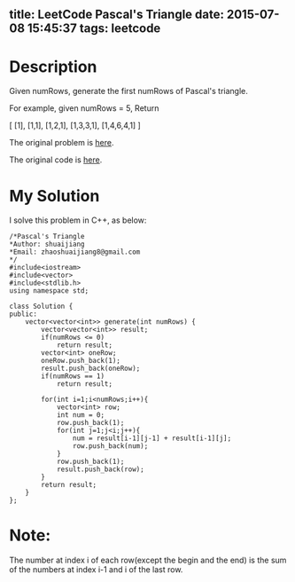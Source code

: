 title: LeetCode Pascal's Triangle
date: 2015-07-08 15:45:37
tags: leetcode
---

# Description

Given numRows, generate the first numRows of Pascal's triangle.

For example, given numRows = 5,
Return

[
     [1],
    [1,1],
   [1,2,1],
  [1,3,3,1],
 [1,4,6,4,1]
]


The original problem is [here](https://leetcode.com/problems/pascals-triangle/ "Problem").

The original code is [here](https://github.com/shuaijiang/LeetCode/blob/master/Pascal'sTriangle.cpp "Code").
<!--more-->

# My Solution
I solve this problem in C++, as below:


	/*Pascal's Triangle 
	*Author: shuaijiang
	*Email: zhaoshuaijiang8@gmail.com
	*/
	#include<iostream>
	#include<vector>
	#include<stdlib.h>
	using namespace std;
	
	class Solution {
	public:
	    vector<vector<int>> generate(int numRows) {
	        vector<vector<int>> result;
	        if(numRows <= 0)
	        	return result;
	        vector<int> oneRow;
	        oneRow.push_back(1);
	        result.push_back(oneRow);
	        if(numRows == 1)
	        	return result;
	        	
	        for(int i=1;i<numRows;i++){
	        	vector<int> row;
	        	int num = 0;
	        	row.push_back(1);
	        	for(int j=1;j<i;j++){
	        		num = result[i-1][j-1] + result[i-1][j];
	        		row.push_back(num);
	        	}
	        	row.push_back(1);
	        	result.push_back(row);
	        }
	        return result;
	    }
	};

# Note:
The number at index i of each row(except the begin and the end) is the sum of the numbers at index i-1 and i of the last row.
